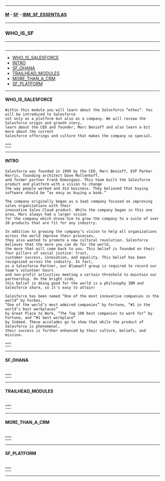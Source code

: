 

---

#### [M](https://github.com/ttltrk/TTT/blob/master/menu.md) - [SF](https://github.com/ttltrk/TTT/blob/master/SALE/SALE.md) - [IBM_SF_ESSENTILAS](https://github.com/ttltrk/TTT/blob/master/SALE/IBM_SF_ESSENTIALS/IBM_SF_ESSENTIALS.md)

---

### WHO_IS_SF

---

```

```

---

* [WHO_IS_SALESFORCE](#WHO_IS_SALESFORCE)
* [INTRO](#INTRO)
* [SF_OHANA](#SF_OHANA)
* [TRAILHEAD_MODULES](#TRAILHEAD_MODULES)
* [MORE_THAN_A_CRM](#MORE_THAN_A_CRM)
* [SF_PLATFORM](#SF_PLATFORM)

---

#### WHO_IS_SALESFORCE

```
Within this module you will learn about the Salesforce “ethos”. You will be introduced to Salesforce
not only as a platform but also as a company. We will review the Salesforce origin and growth story,
learn about the CEO and founder, Marc Benioff and also learn a bit more about the current
Salesforce offerings and culture that makes the company so special.
```

[^^^](#WHO_IS_SF)

---

#### INTRO

```
Salesforce was founded in 1999 by the CEO, Marc Benioff, EVP Parker Harris, founding architect Dave Mollenhoff,
and former partner Frank Dominguez. This team built the Salesforce product and platform with a vision to change
the way people worked and did business. They believed that buying software should be “as easy as buying a book.”

The company originally began as a SaaS company focused on improving sales organizations with their
innovative Sales Cloud product. While the company began in this one area, Marc always had a larger vision
for the company which drove him to grow the company to a suite of over 20 products that are fit for any industry.

In addition to growing the company’s vision to help all organizations across the world improve their processes,
they also wanted to promote a new cultural revolution. Salesforce believes that the more you can do for the world,
the more that will come back to you. This belief is founded on their four pillars of social justice: trust,
customer success, innovation, and equality. This belief has been recognized across the industry. In fact,
as a Salesforce Partner, our Bluewolf group is required to record our team's volunteer hours
and non-profit activities meeting a certain threshold to maintain our partnership. On the bright side,
this belief in doing good for the world is a philosophy IBM and Salesforce share, so it's easy to attain!

Salesforce has been named “One of the most innovative companies in the world” by Forbes,
“One of the world’s most admired companies” by Fortune, “#1 in the world’s best workplaces”
by Great Place to Work, “The Top 100 best companies to work for” by Fortune, and “#1 best workplace”
by Indeed. These accolades go to show that while the product of Salesforce is phenomenal,
their success is further enhanced by their culture, beliefs, and mission.
```

[^^^](#WHO_IS_SF)

---

#### SF_OHANA

```

```

[^^^](#WHO_IS_SF)

---

#### TRAILHEAD_MODULES

```

```

[^^^](#WHO_IS_SF)

---

#### MORE_THAN_A_CRM

```

```

[^^^](#WHO_IS_SF)

---

#### SF_PLATFORM

```

```

[^^^](#WHO_IS_SF)

---
